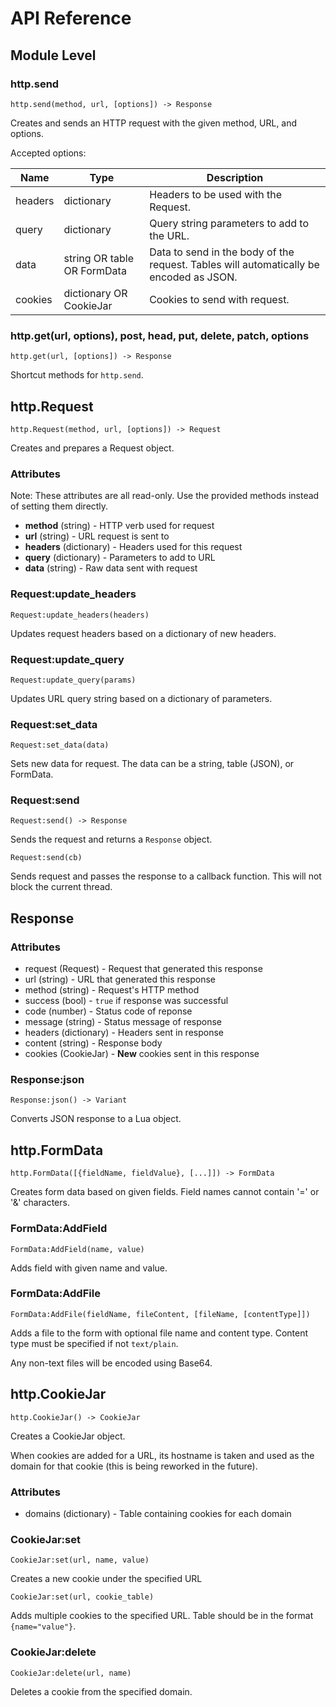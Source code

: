 # API Reference

## Module Level

### http.send

`http.send(method, url, [options]) -> Response`

Creates and sends an HTTP request with the given method, URL, and options.

Accepted options:

| Name    | Type                        | Description                                                                            |
|---------|-----------------------------|----------------------------------------------------------------------------------------|
| headers | dictionary                  | Headers to be used with the Request.                                                   |
| query   | dictionary                  | Query string parameters to add to the URL.                                             |
| data    | string OR table OR FormData | Data to send in the body of the request. Tables will automatically be encoded as JSON. |
| cookies | dictionary OR CookieJar     | Cookies to send with request.                                                          |

### http.get(url, options), post, head, put, delete, patch, options

`http.get(url, [options]) -> Response`

Shortcut methods for `http.send`.

## http.Request

`http.Request(method, url, [options]) -> Request`

Creates and prepares a Request object.

### Attributes

Note: These attributes are all read-only. Use the provided methods instead of setting them directly.

- **method** (string) - HTTP verb used for request
- **url** (string) - URL request is sent to
- **headers** (dictionary) - Headers used for this request
- **query** (dictionary) - Parameters to add to URL
- **data** (string) - Raw data sent with request

### Request:update_headers

`Request:update_headers(headers)`

Updates request headers based on a dictionary of new headers.

### Request:update_query

`Request:update_query(params)`

Updates URL query string based on a dictionary of parameters.

### Request:set_data

`Request:set_data(data)`

Sets new data for request. The data can be a string, table (JSON), or FormData.

### Request:send

`Request:send() -> Response`

Sends the request and returns a `Response` object.

`Request:send(cb)`

Sends request and passes the response to a callback function. This
will not block the current thread.

## Response

### Attributes

- request (Request) - Request that generated this response
- url (string) - URL that generated this response
- method (string) - Request's HTTP method
- success (bool) - `true` if response was successful
- code (number) - Status code of reponse
- message (string) - Status message of response
- headers (dictionary) - Headers sent in response
- content (string) - Response body
- cookies (CookieJar) - **New** cookies sent in this response

### Response:json

`Response:json() -> Variant`

Converts JSON response to a Lua object.

## http.FormData

`http.FormData([{fieldName, fieldValue}, [...]]) -> FormData`

Creates form data based on given fields. Field names cannot contain '=' or '&' characters.

### FormData:AddField

`FormData:AddField(name, value)`

Adds field with given name and value.

### FormData:AddFile

`FormData:AddFile(fieldName, fileContent, [fileName, [contentType]])`

Adds a file to the form with optional file name and content type.
Content type must be specified if not `text/plain`.

Any non-text files will be encoded using Base64.

## http.CookieJar

`http.CookieJar() -> CookieJar`

Creates a CookieJar object.

When cookies are added for a URL, its hostname is taken and used as the domain for that cookie
(this is being reworked in the future).

### Attributes

- domains (dictionary) - Table containing cookies for each domain

### CookieJar:set

`CookieJar:set(url, name, value)`

Creates a new cookie under the specified URL

`CookieJar:set(url, cookie_table)`

Adds multiple cookies to the specified URL.
Table should be in the format `{name="value"}`.

### CookieJar:delete

`CookieJar:delete(url, name)`

Deletes a cookie from the specified domain.
